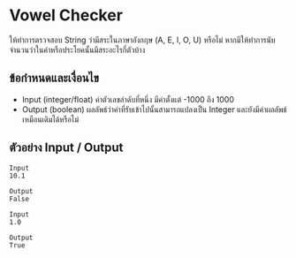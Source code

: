 # Vowel Checker
ให้ทำการตรวจสอบ String ว่ามีสระในภาษาอังกฤษ (A, E, I, O, U) หรือไม่ หากมีให้ทำการนับจำนวนว่าในคำหรือประโยคนั้นมีสระอะไรกี่ตัวบ้าง

## ข้อกำหนดและเงื่อนไข
- Input (integer/float) ค่าตัวเลขลำดับที่หนึ่ง มีค่าตั้งแต่ -1000 ถึง 1000
- Output (boolean) ผลลัพธ์ว่าค่าที่รับเข้าไปนั้นสามารถแปลงเป็น Integer และยังมีค่าผลลัพธ์เหมือนเดิมได้หรือไม่

## ตัวอย่าง Input / Output

```text
Input
10.1

Output
False
```

```text
Input
1.0

Output
True
```
